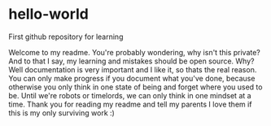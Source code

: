 # hello-world
First github repository for learning

Welcome to my readme. You're probably wondering, why isn't this private?
And to that I say, my learning and mistakes should be open source. Why? 
Well documentation is very important and I like it, so thats the real reason.
You can only make progress if you document what you've done, because otherwise you
only think in one state of being and forget where you used to be. Until we're robots
or timelords, we can only think in one mindset at a time. Thank you for reading my readme
and tell my parents I love them if this is my only surviving work :)
